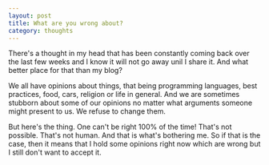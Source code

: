 ```yaml
---
layout: post
title: What are you wrong about?
category: thoughts
---
```


There's a thought in my head that has been constantly coming back over the last few weeks and I know it will not go away unil I share it. And what better place for that than my blog?

We all have opinions about things, that being programming languages, best practices, food, cars, religion or life in general. And we are sometimes stubborn about some of our opinions no matter what arguments someone might present to us. We refuse to change them.

But here's the thing. One can't be right 100% of the time! That's not possible. That's not human. And that is what's bothering me. So if that is the case, then it means that I hold some opinions right now which are wrong but I still don't want to accept it.
